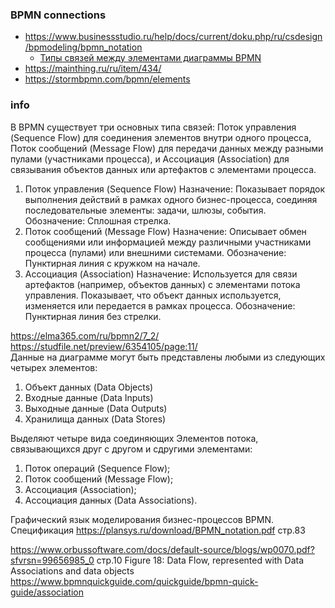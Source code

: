 ### BPMN connections
- https://www.businessstudio.ru/help/docs/current/doku.php/ru/csdesign/bpmodeling/bpmn_notation
  - [Типы связей между элементами диаграммы BPMN](https://www.businessstudio.ru/help/docs/current/doku.php/ru/csdesign/bpmodeling/bpmn_notation#%D1%82%D0%B8%D0%BF%D1%8B_%D1%81%D0%B2%D1%8F%D0%B7%D0%B5%D0%B9_%D0%BC%D0%B5%D0%B6%D0%B4%D1%83_%D1%8D%D0%BB%D0%B5%D0%BC%D0%B5%D0%BD%D1%82%D0%B0%D0%BC%D0%B8_%D0%B4%D0%B8%D0%B0%D0%B3%D1%80%D0%B0%D0%BC%D0%BC%D1%8B_bpmn)
- https://mainthing.ru/ru/item/434/
- https://stormbpmn.com/bpmn/elements

### info
В BPMN существует три основных типа связей: Поток управления (Sequence Flow) для соединения элементов внутри одного процесса, Поток сообщений (Message Flow) для передачи данных между разными пулами (участниками процесса), и Ассоциация (Association) для связывания объектов данных или артефактов с элементами процесса. 
1. Поток управления (Sequence Flow) 
Назначение: Показывает порядок выполнения действий в рамках одного бизнес-процесса, соединяя последовательные элементы: задачи, шлюзы, события.
Обозначение: Сплошная стрелка.
2. Поток сообщений (Message Flow)
Назначение: Описывает обмен сообщениями или информацией между различными участниками процесса (пулами) или внешними системами. 
Обозначение: Пунктирная линия с кружком на начале. 
3. Ассоциация (Association) 
Назначение: Используется для связи артефактов (например, объектов данных) с элементами потока управления. Показывает, что объект данных используется, изменяется или передается в рамках процесса.
Обозначение: Пунктирная линия без стрелки.

https://elma365.com/ru/bpmn2/7_2/  
https://studfile.net/preview/6354105/page:11/    
Данные на диаграмме могут быть представлены любыми из следующих четырех элементов:
1. Объект данных (Data Objects)
2. Входные данные (Data Inputs)
3. Выходные данные (Data Outputs)
4. Хранилища данных (Data Stores)  

Выделяют четыре вида соединяющих Элементов потока, связывающихся друг с другом и сдругими элементами:
1. Поток операций (Sequence Flow);
2. Поток сообщений (Message Flow);
3. Ассоциация (Association);
4. Ассоциация данных (Data Associations).

Графический язык моделирования бизнес-процессов BPMN. Спецификация https://plansys.ru/download/BPMN_notation.pdf стр.83

https://www.orbussoftware.com/docs/default-source/blogs/wp0070.pdf?sfvrsn=99656985_0 стр.10 Figure 18: Data Flow, represented with Data Associations and data objects  
https://www.bpmnquickguide.com/quickguide/bpmn-quick-guide/association
